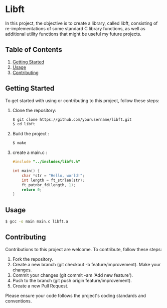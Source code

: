 # Libft

In this project, the objective is to create a library, called libft, consisting of re-implementations of some standard C library functions, as well as additional utility functions that might be useful my future projects.

## Table of Contents

1. [Getting Started](#getting-started)
2. [Usage](#usage)
3. [Contributing](#contributing)

## Getting Started

To get started with using or contributing to this project, follow these steps:

1. Clone the repository:

   ```bash
   $ git clone https://github.com/yourusername/libft.git
   $ cd libft
   ```
3. Build the project :
    ```bash
    $ make
    ```
4. create a main.c : 
    ```c
    #include "../includes/libft.h"

    int main() {
        char *str = "Hello, world!";
        int length = ft_strlen(str);
        ft_putnbr_fd(length, 1);
        return 0;
    }
    ```
## Usage
```bash
$ gcc -o main main.c libft.a
```
## Contributing
Contributions to this project are welcome. To contribute, follow these steps:

1. Fork the repository.
2. Create a new branch (git checkout -b feature/improvement).
Make your changes.
3. Commit your changes (git commit -am 'Add new feature').
4. Push to the branch (git push origin feature/improvement).
5. Create a new Pull Request.


Please ensure your code follows the project's coding standards and conventions.
